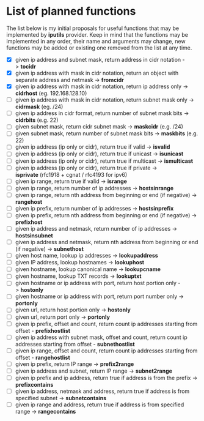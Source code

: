 # List of planned functions

The list below is my initial proposals for useful functions that may be implemented by **iputils** provider.
Keep in mind that the functions may be implemented in any order, their name and arguments may change, new functions may be added or existing one removed from the list at any time.

- [X] given ip address and subnet mask, return address in cidr notation -> **tocidr** 
- [X] given ip address with mask in cidr notation, return an object with separate address and netmask -> **fromcidr**
- [X] given ip address with mask in cidr notation, return ip address only -> **cidrhost** (eg. 192.168.128.10)
- [ ] given ip address with mask in cidr notation, return subnet mask only -> **cidrmask** (eg. /24)
- [ ] given ip address in cidr format, return number of subnet mask bits -> **cidrbits** (e.g. 22)
- [ ] given subnet mask, return cidr subnet mask -> **maskcidr** (e.g. /24)
- [ ] given subnet mask, return number of subnet mask bits -> **maskbits** (e.g. 22)
- [ ] given ip address (ip only or cidr), return true if valid -> **isvalid**
- [ ] given ip address (ip only or cidr), return true if unicast -> **isunicast**
- [ ] given ip address (ip only or cidr), return true if multicast -> **ismulticast**
- [ ] given ip address (ip only or cidr), return true if private -> **isprivate** (rfc1918 + cgnat / rfc4193 for ipv6)
- [ ] given ip range, return true if valid -> **isrange**
- [ ] given ip range, return number of ip addresses -> **hostsinrange**
- [ ] given ip range, return nth address from beginning or end (if negative) -> **rangehost**
- [ ] given ip prefix, return number of ip addresses -> **hostsinprefix**
- [ ] given ip prefix, return nth address from beginning or end (if negative) -> **prefixhost**
- [ ] given ip address and netmask, return number of ip addresses -> **hostsinsubnet**
- [ ] given ip address and netmask, return nth address from beginning or end (if negative) -> **subnethost**
- [ ] given host name, lookup ip addresses -> **lookupaddress**
- [ ] given IP address, lookup hostnames -> **lookuphost**
- [ ] given hostname, lookup canonical name -> **lookupcname**
- [ ] given hostname, lookup TXT records -> **lookuptxt**
- [ ] given hostname or ip address with port, return host portion only -> **hostonly**
- [ ] given hostname or ip address with port, return port number only -> **portonly**
- [ ] given url, return host portion only -> **hostonly**
- [ ] given url, return port only -> **portonly**
- [ ] given ip prefix, offset and count, return count ip addresses starting from offset - **prefixhostlist**
- [ ] given ip address with subnet mask, offset and count, return count ip addresses starting from offset - **subnethostlist**
- [ ] given ip range, offset and count, return count ip addresses starting from offset - **rangehostlist**
- [ ] given ip prefix, return IP range -> **prefix2range**
- [ ] given ip address and subnet, return IP range -> **subnet2range**
- [ ] given ip prefix and ip address, return true if address is from the prefix -> **prefixcontains**
- [ ] given ip address, netmask and address, return true if address is from specified subnet -> **subnetcontains**
- [ ] given ip range and address, return true if address is from specified range -> **rangecontains**

